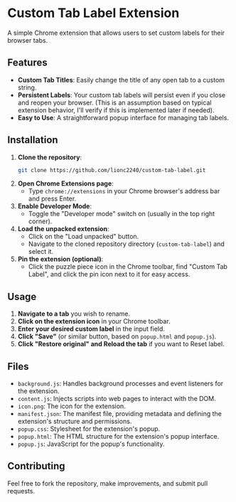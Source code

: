 # Custom Tab Label Extension

A simple Chrome extension that allows users to set custom labels for their browser tabs.

## Features

- **Custom Tab Titles**: Easily change the title of any open tab to a custom string.
- **Persistent Labels**: Your custom tab labels will persist even if you close and reopen your browser. (This is an assumption based on typical extension behavior, I'll verify if this is implemented later if needed).
- **Easy to Use**: A straightforward popup interface for managing tab labels.

## Installation

1.  **Clone the repository**:
    ```bash
    git clone https://github.com/lionc2240/custom-tab-label.git
    ```
2.  **Open Chrome Extensions page**:
    -   Type `chrome://extensions` in your Chrome browser's address bar and press Enter.
3.  **Enable Developer Mode**:
    -   Toggle the "Developer mode" switch on (usually in the top right corner).
4.  **Load the unpacked extension**:
    -   Click on the "Load unpacked" button.
    -   Navigate to the cloned repository directory (`custom-tab-label`) and select it.
5.  **Pin the extension (optional)**:
    -   Click the puzzle piece icon in the Chrome toolbar, find "Custom Tab Label", and click the pin icon next to it for easy access.

## Usage

1.  **Navigate to a tab** you wish to rename.
2.  **Click on the extension icon** in your Chrome toolbar.
3.  **Enter your desired custom label** in the input field.
4.  **Click "Save"** (or similar button, based on `popup.html` and `popup.js`).
5.  **Click "Restore original" and Reload the tab** if you want to Reset label.

## Files

-   `background.js`: Handles background processes and event listeners for the extension.
-   `content.js`: Injects scripts into web pages to interact with the DOM.
-   `icon.png`: The icon for the extension.
-   `manifest.json`: The manifest file, providing metadata and defining the extension's structure and permissions.
-   `popup.css`: Stylesheet for the extension's popup.
-   `popup.html`: The HTML structure for the extension's popup interface.
-   `popup.js`: JavaScript for the popup's functionality.

## Contributing

Feel free to fork the repository, make improvements, and submit pull requests.
